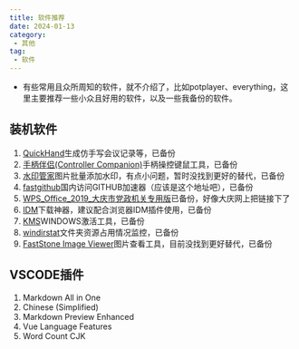 ```yaml
---
title: 软件推荐
date: 2024-01-13
category:
 - 其他
tag:
 - 软件
---
```

- 有些常用且众所周知的软件，就不介绍了，比如potplayer、everything，这里主要推荐一些小众且好用的软件，以及一些我备份的软件。

## 装机软件
1. [QuickHand](https://www.bilibili.com/video/BV14a4y1J7X8)生成仿手写会议记录等，已备份
2. [手柄伴侣(Controller Companion)](https://mod.3dmgame.com/mod/187337)手柄操控键鼠工具，已备份
3. [水印管家]()图片批量添加水印，有点小问题，暂时没找到更好的替代，已备份
4. [fastgithub](https://github.com/WangGithubUser/FastGitHub)国内访问GITHUB加速器（应该是这个地址吧），已备份
5. [WPS_Office_2019_大庆市党政机关专用版]()已备份，好像大庆网上把链接下了
6. [IDM]()下载神器，建议配合浏览器IDM插件使用，已备份
7. [KMS](https://github.com/zbezj/HEU_KMS_Activator)WINDOWS激活工具，已备份
8. [windirstat](https://windirstat.net/download.html)文件夹资源占用情况监控，已备份
9.  [FastStone Image Viewer](https://www.ghxi.com/faststoneiw.html)图片查看工具，目前没找到更好替代，已备份

## VSCODE插件
1. Markdown All in One
2. Chinese (Simplified)
3. Markdown Preview Enhanced
4.  Vue Language Features
5.  Word Count CJK